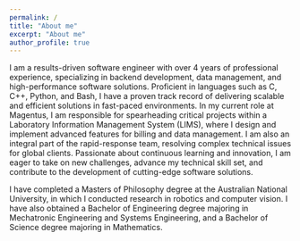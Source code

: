 ```yaml
---
permalink: /
title: "About me"
excerpt: "About me"
author_profile: true
---
```


<!-- I am a Masters candidate at the Australian National University and the <a href="https://www.roboticvision.org/">Australian Centre for Robotic Vision</a> under the supervision of <a href="https://cecs.anu.edu.au/people/robert-mahony">Rob Mahony</a>. -->
<!-- My research involves developing novel deep learning algorithms for applications in robotic vision. -->
<!-- A particular application I have focused on is object position and orientation (pose) estimation of crops for agricultural robotics. -->
<!-- The research areas I have worked in are Robotics, Computer Vision, and Robotic Vision. -->
<!-- I began my candidature in 2019 and expect to submit my thesis in February 2021. -->
<!-- 
Prior to this I spent a year working as Research Engineer, again with the Australian Centre for Robotic Vision.
In this role I assisted in the development of a robotic harvester for green asparagus crops.
I also assisted in research aimed at developing a novel simultaneous localisation and mapping (SLAM) algorithm. -->

I am a results-driven software engineer with over 4 years of professional experience, specializing in backend development, data management, and high-performance software solutions. Proficient in languages such as C, C++, Python, and Bash, I have a proven track record of delivering scalable and efficient solutions in fast-paced environments. In my current role at Magentus, I am responsible for spearheading critical projects within a Laboratory Information Management System (LIMS), where I design and implement advanced features for billing and data management. I am also an integral part of the rapid-response team, resolving complex technical issues for global clients. Passionate about continuous learning and innovation, I am eager to take on new challenges, advance my technical skill set, and contribute to the development of cutting-edge software solutions.

I have completed a Masters of Philosophy degree at the Australian National University, in which I conducted research in robotics and computer vision.
I have also obtained a Bachelor of Engineering degree majoring in Mechatronic Engineering and Systems Engineering, and a Bachelor of Science degree majoring in Mathematics.
